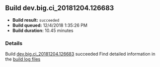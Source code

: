 ## Build dev.big.ci_20181204.126683
- **Build result:** `succeeded`
- **Build queued:** 12/4/2018 1:35:26 PM
- **Build duration:** 10.45 minutes
### Details
Build [dev.big.ci_20181204.126683](https://winappstudio.visualstudio.com/web/build.aspx?pcguid=a4ef43be-68ce-4195-a619-079b4d9834c2&builduri=vstfs%3a%2f%2f%2fBuild%2fBuild%2f26683) succeeded
Find detailed information in the [build log files](https://uwpctdiags.blob.core.windows.net/buildlogs/dev.big.ci_20181204.126683_logs.zip)

